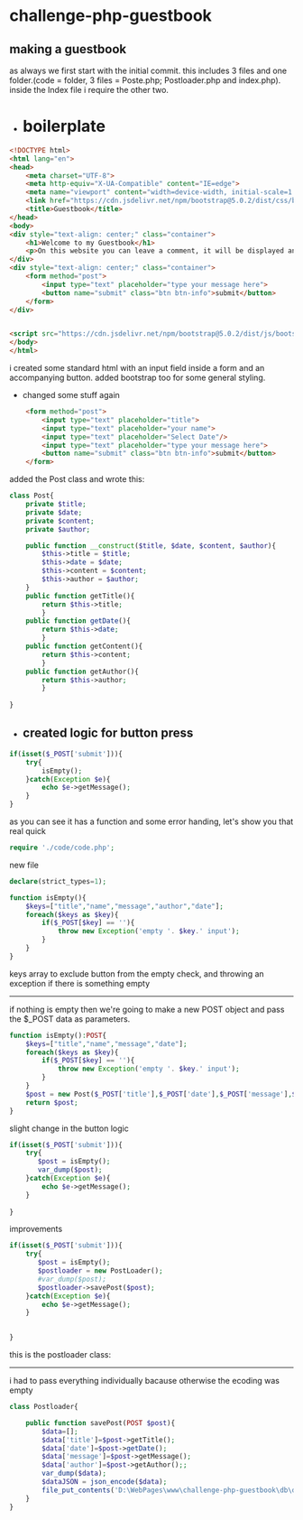# challenge-php-guestbook

## making a guestbook
as always we first start with the initial commit. this includes 3 files and one folder.(code = folder, 3 files = Poste.php; Postloader.php and index.php). inside the Index file i require the other two.

* # boilerplate
```html
<!DOCTYPE html>
<html lang="en">
<head>
    <meta charset="UTF-8">
    <meta http-equiv="X-UA-Compatible" content="IE=edge">
    <meta name="viewport" content="width=device-width, initial-scale=1.0">
    <link href="https://cdn.jsdelivr.net/npm/bootstrap@5.0.2/dist/css/bootstrap.min.css" rel="stylesheet" integrity="sha384-EVSTQN3/azprG1Anm3QDgpJLIm9Nao0Yz1ztcQTwFspd3yD65VohhpuuCOmLASjC" crossorigin="anonymous">
    <title>Guestbook</title>
</head>
<body>
<div style="text-align: center;" class="container">
    <h1>Welcome to my Guestbook</h1>
    <p>On this website you can leave a comment, it will be displayed and stored remotely for you.</p>
</div>
<div style="text-align: center;" class="container">
    <form method="post">
        <input type="text" placeholder="type your message here">
        <button name="submit" class="btn btn-info">submit</button>
    </form>
</div>


<script src="https://cdn.jsdelivr.net/npm/bootstrap@5.0.2/dist/js/bootstrap.bundle.min.js" integrity="sha384-MrcW6ZMFYlzcLA8Nl+NtUVF0sA7MsXsP1UyJoMp4YLEuNSfAP+JcXn/tWtIaxVXM" crossorigin="anonymous"></script>   
</body>
</html>
```
i created some standard html with an input field inside a form and an accompanying button.
added bootstrap too for some general styling.

* changed some stuff again
```html
    <form method="post">
        <input type="text" placeholder="title">
        <input type="text" placeholder="your name">
        <input type="text" placeholder="Select Date"/>
        <input type="text" placeholder="type your message here">
        <button name="submit" class="btn btn-info">submit</button>
    </form>
```
added the Post class and wrote this:
```php
class Post{
    private $title;
    private $date;
    private $content;
    private $author;

    public function __construct($title, $date, $content, $author){
        $this->title = $title;
        $this->date = $date;
        $this->content = $content;
        $this->author = $author;
    }
    public function getTitle(){
        return $this->title;
        }
    public function getDate(){
        return $this->date;
        }
    public function getContent(){
        return $this->content;
        }
    public function getAuthor(){
        return $this->author;
        }
    
}
```
* ## created logic for button press
```php
if(isset($_POST['submit'])){
    try{
        isEmpty();
    }catch(Exception $e){
        echo $e->getMessage();
    }  
}
```
as you can see it has a function and some error handing,
let's show you that real quick 
```php
require './code/code.php';
```
new file
```php
declare(strict_types=1);

function isEmpty(){
    $keys=["title","name","message","author","date"];
    foreach($keys as $key){
        if($_POST[$key] == ''){
            throw new Exception('empty '. $key.' input');
        }
    }
}
```
keys array to exclude button from the empty check, and throwing an exception if there is something empty
________
if nothing is empty then we're going to make a new POST object and pass the $_POST data as parameters.
```php
function isEmpty():POST{
    $keys=["title","name","message","date"];
    foreach($keys as $key){
        if($_POST[$key] == ''){
            throw new Exception('empty '. $key.' input');
        }  
    }
    $post = new Post($_POST['title'],$_POST['date'],$_POST['message'],$_POST['name']);
    return $post;
}
```
slight change in the button logic 
```php
if(isset($_POST['submit'])){
    try{
       $post = isEmpty();
       var_dump($post);
    }catch(Exception $e){
        echo $e->getMessage();
    } 
     
}
```
improvements
```php
if(isset($_POST['submit'])){
    try{
       $post = isEmpty();
       $postloader = new PostLoader();
       #var_dump($post);
       $postloader->savePost($post);
    }catch(Exception $e){
        echo $e->getMessage();
    } 

     
}
```
this is the postloader class: 
_______
i had to pass everything individually bacause otherwise the ecoding was empty

```php
class Postloader{

    public function savePost(POST $post){
        $data=[];
        $data['title']=$post->getTitle();
        $data['date']=$post->getDate();
        $data['message']=$post->getMessage();
        $data['author']=$post->getAuthor();;
        var_dump($data);
        $dataJSON = json_encode($data);
        file_put_contents('D:\WebPages\www\challenge-php-guestbook\db\db.txt',$dataJSON,FILE_APPEND);
    }
}
```